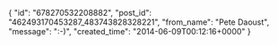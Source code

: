  {
   "id": "678270532208882",
   "post_id": "462493170453287_483743828328221",
   "from_name": "Pete Daoust",
   "message": ":-)",
   "created_time": "2014-06-09T00:12:16+0000"
 }
